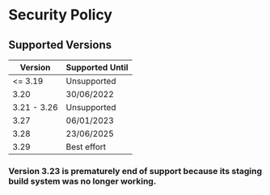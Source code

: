 # Security Policy

## Supported Versions

| Version     | Supported Until |
| ----------- | --------------- |
| <= 3.19     | Unsupported     |
| 3.20        | 30/06/2022      |
| 3.21 - 3.26 | Unsupported     |
| 3.27        | 06/01/2023      |
| 3.28        | 23/06/2025      |
| 3.29        | Best effort     |

### Version 3.23 is prematurely end of support because its staging build system was no longer working.
